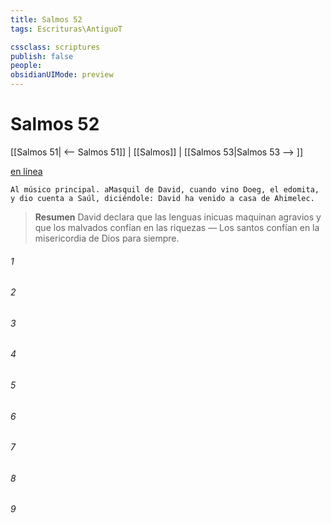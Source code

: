 ```yaml
---
title: Salmos 52
tags: Escrituras\AntiguoT

cssclass: scriptures
publish: false
people:
obsidianUIMode: preview
---
```


# Salmos 52
[[Salmos 51| <-- Salmos 51]] | [[Salmos]] | [[Salmos 53|Salmos 53 --> ]]

[en línea](https://churchofjesuschrist.org/study/scriptures/ot/ps/52?lang=spa)

```
Al músico principal. aMasquil de David, cuando vino Doeg, el edomita, y dio cuenta a Saúl, diciéndole: David ha venido a casa de Ahimelec.
```

> __Resumen__
David declara que las lenguas inicuas maquinan agravios y que los malvados confían en las riquezas — Los santos confían en la misericordia de Dios para siempre.

###### 1 


###### 2 


###### 3 


###### 4 


###### 5 


###### 6 


###### 7 


###### 8 


###### 9 


